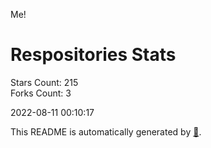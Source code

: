 Me!

# Respositories Stats
Stars Count: 215  
Forks Count: 3

2022-08-11 00:10:17  

This README is automatically generated by [🐰](https://github.com/rnitta/rnitta).
